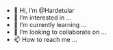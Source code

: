 - 👋 Hi, I’m @Hardetular
- 👀 I’m interested in ...
- 🌱 I’m currently learning ...
- 💞️ I’m looking to collaborate on ...
- 📫 How to reach me ...

<!---
Hardetular/Hardetular is a ✨ special ✨ repository because its `README.md` (this file) appears on your GitHub profile.
You can click the Preview link to take a look at your changes.
--->
